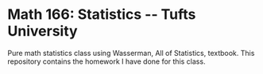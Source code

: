 # Math 166: Statistics -- Tufts University

Pure math statistics class using Wasserman, All of Statistics, textbook. This repository contains the homework I have done for this class.
